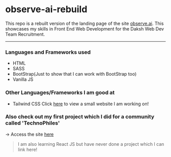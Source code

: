 # observe-ai-rebuild
This repo is a rebuilt version of the landing page of the site <a href="https://www.observe.ai/">observe.ai</a>. This showcases my skills in Front End Web Development for the Daksh Web Dev Team Recruitment.
<hr />

### Languages and Frameworks used
- HTML
- SASS
- BootStrap(Just to show that I can work with BootStrap too)
- Vanilla JS

### Other Languages/Frameworks I am good at
- Tailwind CSS Click <a href="https://vishcomestrue.github.io/basic-CV-web-template/">here</a> to view a small website I am working on!

### Also check out my first project which I did for a community called 'TechnoPhiles'

 -> Access the site <a href="https://technophilestestingserver.netlify.app/">here</a>

> I am also learning React JS but have never done a project which I can link here!